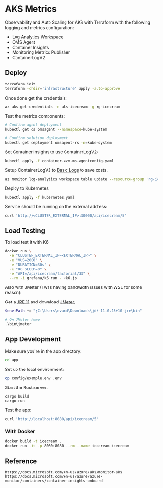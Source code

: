 # AKS Metrics

Observability and Auto Scaling for AKS with Terraform with the following logging and metrics configuration:

- Log Analytics Workspace
- OMS Agent
- Container Insights
- Monitoring Metrics Publisher
- ContainerLogV2

## Deploy

```sh
terraform init
terraform -chdir='infrastructure' apply -auto-approve
```

Once done get the credentials:

```sh
az aks get-credentials -n aks-icecream -g rg-icecream
```

Test the metrics components:

```sh
# Confirm agent deployment
kubectl get ds omsagent --namespace=kube-system

# Confirm solution deployment
kubectl get deployment omsagent-rs -n=kube-system
```

Set Container Insights to use ContainerLogV2:

```sh
kubectl apply -f container-azm-ms-agentconfig.yaml
```

Setup ContainerLogV2 to [Basic Logs](https://docs.microsoft.com/en-us/azure/azure-monitor/logs/basic-logs-configure?tabs=portal-1%2Cportal-2) to save costs.

```sh
az monitor log-analytics workspace table update --resource-group 'rg-icecream'  --workspace-name 'log-icecream' --name 'ContainerLogV2'  --plan 'Basic'
```

Deploy to Kubernetes:

```sh
kubectl apply -f kubernetes.yaml
```

Service should be running on the external address:

```sh
curl 'http://<CLUSTER_EXTERNAL_IP>:30000/api/icecream/5'
```

## Load Testing

To load test it with K6:

```sh
docker run \
  -e "CLUSTER_EXTERNAL_IP=<EXTERNAL_IP>" \
  -e "VUS=2000" \
  -e "DURATION=30s" \
  -e "K6_SLEEP=0" \
  -e "API=/api/icecream/factorial/33" \
  --rm -i grafana/k6 run - <k6.js
```

Also with JMeter (I was having bandwidth issues with WSL for some reason):

Get a [JRE 11](https://adoptium.net/temurin/releases) and download [JMeter](https://jmeter.apache.org/download_jmeter.cgi);

```ps1
$env:Path += ";C:\Users\evand\Downloads\jdk-11.0.15+10-jre\bin"

# On JMeter home
.\bin\jmeter
```

## App Development

Make sure you're in the app directory:

```sh
cd app
```

Set up the local environment:

```sh
cp config/example.env .env
```

Start the Rust server:

```sh
cargo build
cargo run
```

Test the app:

```sh
curl 'http://localhost:8080/api/icecream/5'
```


### With Docker

```sh
docker build -t icecream .
docker run -it -p 8080:8080 --rm --name icecream icecream 
```

## Reference

```
https://docs.microsoft.com/en-us/azure/aks/monitor-aks
https://docs.microsoft.com/en-us/azure/azure-monitor/containers/container-insights-onboard
```